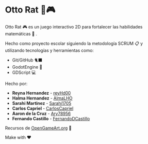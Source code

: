 # Otto Rat 👾🎮
Otto Rat 🎮 es un juego interactivo 2D para fortalecer las habilidades matemáticas 🧮 .

Hecho como proyecto escolar siguiendo la metodología SCRUM 📋 y utilizando tecnologías y herramientas como:
- Git/GitHub 🐈‍⬛
- GodotEngine 🤖
- GDScript 💻

Hecho por:
* **Reyna Hernandez**   - [reyHd00](https://github.com/reyHd00)
* **Halma Hernandez**   - [AlmaLHO](https://github.com/AlmaLHO)
* **Sarahi Martinez**   - [Sarahi1705](https://github.com/Sarahi1705)
* **Carlos Capriel**    - [CarlosCapriel](https://github.com/Carlos-Capriel)
* **Aaron de la Cruz**  - [Ary78956](https://github.com/Ary78956)
* **Fernando Castillo** - [FernandoDCastillo](https://github.com/FernandoDCastillo)

Recursos de
[OpenGameArt.org](https://opengameart.org) :art:

Make with :heart:
